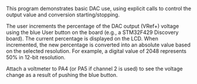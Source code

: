 This program demonstrates basic DAC use, using explicit calls to control
the output value and conversion starting/stopping.

The user increments the percentage of the DAC output (VRef+) voltage using
the blue User button on the board (e.g., a STM32F429 Discovery board).
The current percentage is displayed on the LCD. When incremented, the
new percentage is converted into an absolute value based on the selected
resolution. For example, a digital value of 2048 represents 50% in 12-bit
resolution.

Attach a voltmeter to PA4 (or PA5 if channel 2 is used) to see the voltage
change as a result of pushing the blue button.